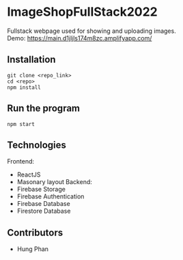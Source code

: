 # ImageShopFullStack2022

Fullstack webpage used for showing and uploading images. <br/>
Demo: https://main.d1jljls174m8zc.amplifyapp.com/

## Installation

```
git clone <repo_link>
cd <repo>
npm install
```

## Run the program

```
npm start
```

## Technologies

Frontend:
- ReactJS
- Masonary layout
Backend:
- Firebase Storage
- Firebase Authentication
- Firebase Database
- Firestore Database

## Contributors

- Hung Phan
